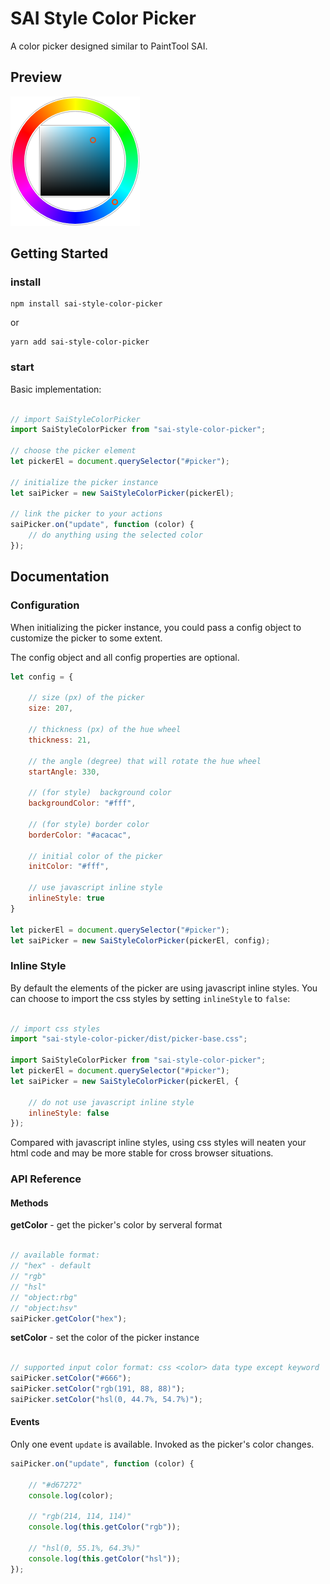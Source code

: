 # SAI Style Color Picker
A color picker designed similar to PaintTool SAI.

## Preview
![preview](https://raw.githubusercontent.com/kenanpengyou/sai-style-color-picker/master/intro/preview.png)

## Getting Started

### install

```
npm install sai-style-color-picker
```

or

```
yarn add sai-style-color-picker
```

### start

Basic implementation:

```js

// import SaiStyleColorPicker
import SaiStyleColorPicker from "sai-style-color-picker";

// choose the picker element
let pickerEl = document.querySelector("#picker");

// initialize the picker instance
let saiPicker = new SaiStyleColorPicker(pickerEl);

// link the picker to your actions
saiPicker.on("update", function (color) {
    // do anything using the selected color
});

```

## Documentation

### Configuration

When initializing the picker instance, you could pass a config object to customize the picker to some extent.

The config object and all config properties are optional. 

```js
let config = {

    // size (px) of the picker
    size: 207,

    // thickness (px) of the hue wheel
    thickness: 21,

    // the angle (degree) that will rotate the hue wheel
    startAngle: 330,

    // (for style)  background color
    backgroundColor: "#fff",

    // (for style) border color
    borderColor: "#acacac",

    // initial color of the picker
    initColor: "#fff",

    // use javascript inline style
    inlineStyle: true
}

let pickerEl = document.querySelector("#picker");
let saiPicker = new SaiStyleColorPicker(pickerEl, config);
```

### Inline Style

By default the elements of the picker are using javascript inline styles. You can choose to import the css styles by setting `inlineStyle` to `false`:

```js

// import css styles
import "sai-style-color-picker/dist/picker-base.css";

import SaiStyleColorPicker from "sai-style-color-picker";
let pickerEl = document.querySelector("#picker");
let saiPicker = new SaiStyleColorPicker(pickerEl, {

    // do not use javascript inline style
    inlineStyle: false
});
```
Compared with javascript inline styles, using css styles will neaten your html code and may be more stable for cross browser situations.

### API Reference

#### Methods

**getColor** - get the picker's color by serveral format

```js

// available format:
// "hex" - default
// "rgb"
// "hsl"
// "object:rbg"
// "object:hsv"
saiPicker.getColor("hex");
```

**setColor** - set the color of the picker instance

```js

// supported input color format: css <color> data type except keyword
saiPicker.setColor("#666");
saiPicker.setColor("rgb(191, 88, 88)");
saiPicker.setColor("hsl(0, 44.7%, 54.7%)");
```

#### Events

Only one event `update` is available. Invoked as the picker's color changes.

```js
saiPicker.on("update", function (color) {

    // "#d67272"
    console.log(color);

    // "rgb(214, 114, 114)"
    console.log(this.getColor("rgb"));

    // "hsl(0, 55.1%, 64.3%)"
    console.log(this.getColor("hsl"));
});
```
